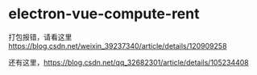 # electron-vue-compute-rent

打包报错，请看这里 https://blog.csdn.net/weixin_39237340/article/details/120909258

还有这里，https://blog.csdn.net/qq_32682301/article/details/105234408